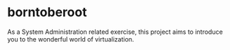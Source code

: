 # borntoberoot
As a System Administration related exercise, this project aims to introduce you to the wonderful world of virtualization.
